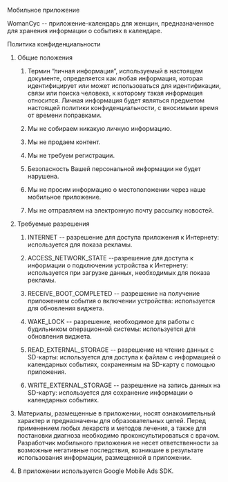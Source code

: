 Мобильное приложение

WomanCyc -- приложение-календарь для женщин, предназначенное для хранения информации о событиях в календаре.

Политика конфиденциальности

1. Общие положения

    1. Термин “личная информация”, используемый в настоящем документе, определяется как любая информация, которая идентифицирует или может использоваться для идентификации, связи или поиска человека, к которому такая информация относится. Личная информация будет являться предметом настоящей политики конфиденциальности, с вносимыми время от времени поправками.

    2. Мы не собираем никакую личную информацию.

    3. Мы не продаем контент.

    4. Мы не требуем регистрации.

    5. Безопасность Вашей персональной информации не будет нарушена.

    6. Мы не просим информацию о местоположении через наше мобильное приложение.

    7. Мы не отправляем на электронную почту рассылку новостей.

2. Требуемые разрешения

    1. INTERNET -- разрешение для доступа приложения к Интернету: используется для показа рекламы.

    2. ACCESS_NETWORK_STATE --разрешение для доступа к информации о подключении устройства к Интернету: используется при загрузке данных, необходимых для показа рекламы.

    3. RECEIVE_BOOT_COMPLETED -- разрешение на получение приложением события о включении устройства: используется для обновления виджета.

    4. WAKE_LOCK -- разрешение, необходимое для работы с будильником операционной системы: используется для обновления виджета.

    5. READ_EXTERNAL_STORAGE -- разрешение на чтение данных с SD-карты: используется для доступа к файлам с информацией о календарных событиях, сохраненным на SD-карту с помощью приложения.

    6. WRITE_EXTERNAL_STORAGE -- разрешение на запись данных на SD-карту: используется для сохранение информации о календарных событиях.

3. Материалы, размещенные в приложении, носят ознакомительный характер и предназначены для образовательных целей. Перед применением любых лекарств и методов лечения, а также для постановки диагноза необходимо проконсультироваться с врачом.
 Разработчик мобильного приложения не несет ответственности за возможные негативные последствия, возникшие в результате использования информации, размещенной в приложении.

4. В приложении используется Google Mobile Ads SDK.

